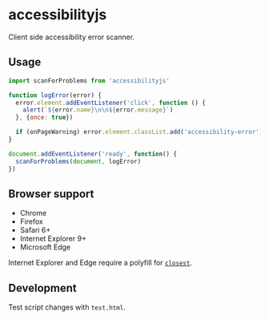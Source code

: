 # accessibilityjs

Client side accessibility error scanner.

## Usage

```javascript
import scanForProblems from 'accessibilityjs'

function logError(error) {
  error.element.addEventListener('click', function () {
    alert(`${error.name}\n\n${error.message}`)
  }, {once: true})

  if (onPageWarning) error.element.classList.add('accessibility-error')
}

document.addEventListener('ready', function() {
  scanForProblems(document, logError)
})
```

## Browser support

- Chrome
- Firefox
- Safari 6+
- Internet Explorer 9+
- Microsoft Edge

Internet Explorer and Edge require a polyfill for [`closest`](https://developer.mozilla.org/en-US/docs/Web/API/Element/closest#Polyfill).

## Development

Test script changes with `test.html`.
